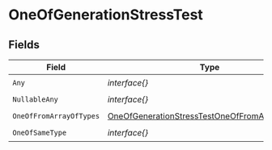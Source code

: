 # OneOfGenerationStressTest


## Fields

| Field                                                                                                                   | Type                                                                                                                    | Required                                                                                                                | Description                                                                                                             |
| ----------------------------------------------------------------------------------------------------------------------- | ----------------------------------------------------------------------------------------------------------------------- | ----------------------------------------------------------------------------------------------------------------------- | ----------------------------------------------------------------------------------------------------------------------- |
| `Any`                                                                                                                   | *interface{}*                                                                                                           | :heavy_check_mark:                                                                                                      | N/A                                                                                                                     |
| `NullableAny`                                                                                                           | *interface{}*                                                                                                           | :heavy_check_mark:                                                                                                      | N/A                                                                                                                     |
| `OneOfFromArrayOfTypes`                                                                                                 | [OneOfGenerationStressTestOneOfFromArrayOfTypes](../../models/shared/oneofgenerationstresstestoneoffromarrayoftypes.md) | :heavy_check_mark:                                                                                                      | N/A                                                                                                                     |
| `OneOfSameType`                                                                                                         | *interface{}*                                                                                                           | :heavy_check_mark:                                                                                                      | N/A                                                                                                                     |